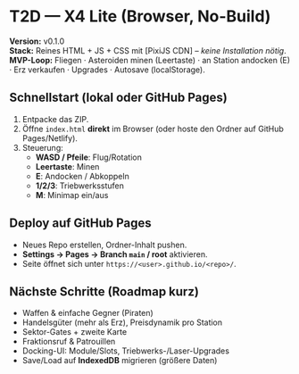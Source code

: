 # T2D — X4 Lite (Browser, No-Build)

**Version:** v0.1.0  
**Stack:** Reines HTML + JS + CSS mit [PixiJS CDN] – _keine Installation nötig_.  
**MVP-Loop:** Fliegen · Asteroiden minen (Leertaste) · an Station andocken (E) · Erz verkaufen · Upgrades · Autosave (localStorage).

## Schnellstart (lokal oder GitHub Pages)
1. Entpacke das ZIP.
2. Öffne `index.html` **direkt** im Browser (oder hoste den Ordner auf GitHub Pages/Netlify).
3. Steuerung:
   - **WASD / Pfeile**: Flug/Rotation
   - **Leertaste**: Minen
   - **E**: Andocken / Abkoppeln
   - **1/2/3**: Triebwerksstufen
   - **M**: Minimap ein/aus

## Deploy auf GitHub Pages
- Neues Repo erstellen, Ordner-Inhalt pushen.
- **Settings → Pages → Branch `main` / root** aktivieren.
- Seite öffnet sich unter `https://<user>.github.io/<repo>/`.

## Nächste Schritte (Roadmap kurz)
- Waffen & einfache Gegner (Piraten)
- Handelsgüter (mehr als Erz), Preisdynamik pro Station
- Sektor-Gates + zweite Karte
- Fraktionsruf & Patrouillen
- Docking-UI: Module/Slots, Triebwerks-/Laser-Upgrades
- Save/Load auf **IndexedDB** migrieren (größere Daten)
